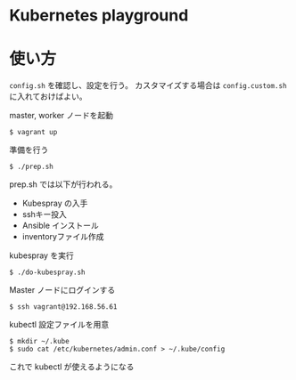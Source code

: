 # Kubernetes playground

# 使い方

`config.sh` を確認し、設定を行う。
カスタマイズする場合は `config.custom.sh` に入れておけばよい。

master, worker ノードを起動

    $ vagrant up

準備を行う

    $ ./prep.sh

prep.sh では以下が行われる。

* Kubespray の入手
* sshキー投入
* Ansible インストール
* inventoryファイル作成

kubespray を実行

    $ ./do-kubespray.sh

Master ノードにログインする

    $ ssh vagrant@192.168.56.61

kubectl 設定ファイルを用意

    $ mkdir ~/.kube
    $ sudo cat /etc/kubernetes/admin.conf > ~/.kube/config

これで kubectl が使えるようになる
